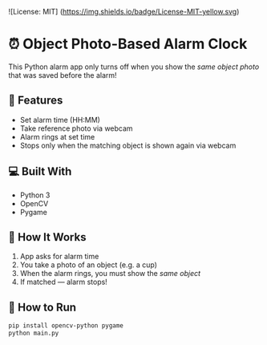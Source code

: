 ![License: MIT]
(https://img.shields.io/badge/License-MIT-yellow.svg)
# ⏰ Object Photo-Based Alarm Clock

This Python alarm app only turns off when you show the *same object photo* that was saved before the alarm!

## 🔧 Features
- Set alarm time (HH:MM)
- Take reference photo via webcam
- Alarm rings at set time
- Stops only when the matching object is shown again via webcam

## 💻 Built With
- Python 3
- OpenCV
- Pygame

## 📸 How It Works
1. App asks for alarm time
2. You take a photo of an object (e.g. a cup)
3. When the alarm rings, you must show the *same object*
4. If matched — alarm stops!

## 🚀 How to Run

```bash
pip install opencv-python pygame
python main.py
